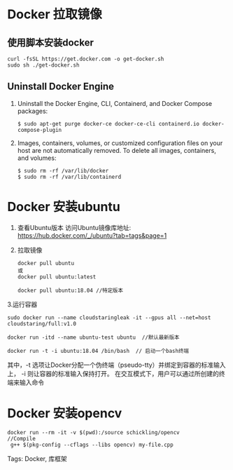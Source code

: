 # Docker 拉取镜像

## 使用脚本安装docker

```shell
curl -fsSL https://get.docker.com -o get-docker.sh
sudo sh ./get-docker.sh
```

## Uninstall Docker Engine

1. Uninstall the Docker Engine, CLI, Containerd, and Docker Compose packages:
   
   ```
   $ sudo apt-get purge docker-ce docker-ce-cli containerd.io docker-compose-plugin
   ```

2. Images, containers, volumes, or customized configuration files on your host are not automatically removed. To delete all images, containers, and volumes:
   
   ```
   $ sudo rm -rf /var/lib/docker
   $ sudo rm -rf /var/lib/containerd
   ```

# Docker 安装ubuntu

1. 查看Ubuntu版本
   访问Ubuntu镜像库地址:  https://hub.docker.com/_/ubuntu?tab=tags&page=1

2. 拉取镜像
   
   ```
   docker pull ubuntu
   或
   docker pull ubuntu:latest
   
   docker pull ubuntu:18.04 //特定版本
   ```

3.运行容器

```
sudo docker run --name cloudstaringleak -it --gpus all --net=host cloudstaring/full:v1.0 

docker run -itd --name ubuntu-test ubuntu  //默认最新版本

docker run -t -i ubuntu:18.04 /bin/bash  // 启动一个bash终端
```

其中，-t 选项让Docker分配一个伪终端（pseudo-tty）并绑定到容器的标准输入上， -i 则让容器的标准输入保持打开。
在交互模式下，用户可以通过所创建的终端来输入命令

# Docker 安装opencv

```
docker run --rm -it -v $(pwd):/source schickling/opencv
//Compile
 g++ $(pkg-config --cflags --libs opencv) my-file.cpp
```

Tags:
  Docker, 库框架